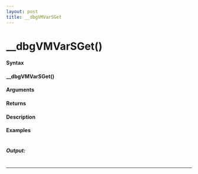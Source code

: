 ```yaml
---
layout: post
title: __dbgVMVarSGet
---
```


# __dbgVMVarSGet()


#### Syntax

#### __dbgVMVarSGet()

#### Arguments

#### Returns

#### Description

#### Examples

```

```

##### Output:

```

```

---